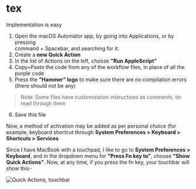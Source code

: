 # tex

Implementation is easy


1. Open the macOS Automator app, by going into Applications, or by pressing  
  command + Spacebar, and searching for it.
2. Create a **new Quick Action**
3. In the list of Actions on the left, choose **"Run AppleScript"**
4. Copy+Paste the code from any of the workflow files, in place of all the purple code
5. Press the **"Hammer" logo** to make sure there are no compilation errors (there should not be any)
> Note: Some files have customization instructions as comments, do read through them
6. Save this file

Now, a method of activation may be added as per personal choice (for example, keyboard shortcut through **System Preferences > Keyboard > Shortcuts > Services**

Since I have MacBook with a touchpad, I like to go to **System Preferences > Keyboard**, and in the dropdown menu for **"Press Fn key to"**, choose **"Show Quick Actions"**. Now, at any time, if you press the fn key, your touchbar will show this-

![Quick Actions, touchbar](https://github.com/aamodpant15/time-enterer/blob/master/image.png)
